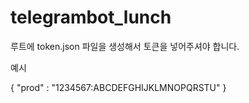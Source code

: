 # telegrambot_lunch

루트에 token.json 파일을 생성해서 토큰을 넣어주셔야 합니다.


예시

{
  "prod" : "1234567:ABCDEFGHIJKLMNOPQRSTU"
}
